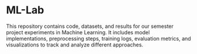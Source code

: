 # ML-Lab
This repository contains code, datasets, and results for our semester project experiments in Machine Learning. It includes model implementations, preprocessing steps, training logs, evaluation metrics, and visualizations to track and analyze different approaches.
